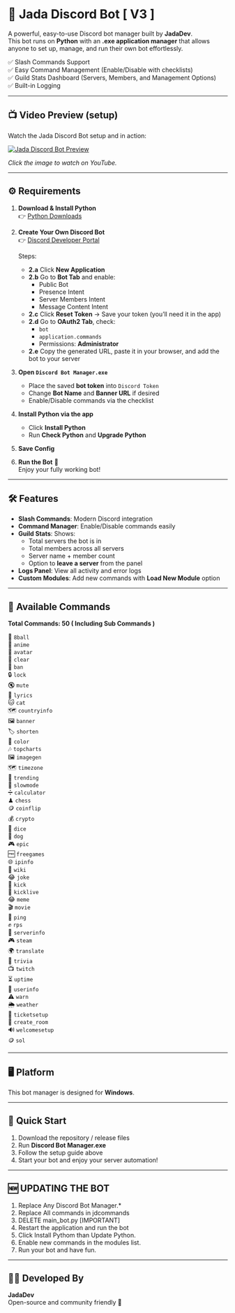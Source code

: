 # 🌟 Jada Discord Bot [ V3 ]

A powerful, easy-to-use Discord bot manager built by **JadaDev**.  
This bot runs on **Python** with an **.exe application manager** that allows anyone to set up, manage, and run their own bot effortlessly.  

✅ Slash Commands Support  
✅ Easy Command Management (Enable/Disable with checklists)  
✅ Guild Stats Dashboard (Servers, Members, and Management Options)  
✅ Built-in Logging  

---

## 📺 Video Preview (setup)

Watch the Jada Discord Bot setup and in action:  

[![Jada Discord Bot Preview](https://img.youtube.com/vi/VEjbYFO5rjI/0.jpg)](https://youtu.be/VEjbYFO5rjI)

*Click the image to watch on YouTube.*

---

## ⚙️ Requirements

1. **Download & Install Python**  
   👉 [Python Downloads](https://www.python.org/downloads/)

2. **Create Your Own Discord Bot**  
   👉 [Discord Developer Portal](https://discord.com/developers/applications/)  

   Steps:  
   - **2.a** Click **New Application**  
   - **2.b** Go to **Bot Tab** and enable:  
     - Public Bot  
     - Presence Intent  
     - Server Members Intent  
     - Message Content Intent  
   - **2.c** Click **Reset Token** → Save your token (you’ll need it in the app)  
   - **2.d** Go to **OAuth2 Tab**, check:  
     - `bot`  
     - `application.commands`  
     - Permissions: **Administrator**  
   - **2.e** Copy the generated URL, paste it in your browser, and add the bot to your server

3. **Open `Discord Bot Manager.exe`**  
   - Place the saved **bot token** into `Discord Token`  
   - Change **Bot Name** and **Banner URL** if desired  
   - Enable/Disable commands via the checklist  

4. **Install Python via the app**  
   - Click **Install Python**  
   - Run **Check Python** and **Upgrade Python**  

5. **Save Config**  

6. **Run the Bot** 🚀  
   Enjoy your fully working bot!

---

## 🛠 Features

- **Slash Commands**: Modern Discord integration  
- **Command Manager**: Enable/Disable commands easily  
- **Guild Stats**: Shows:  
  - Total servers the bot is in  
  - Total members across all servers  
  - Server name + member count  
  - Option to **leave a server** from the panel  
- **Logs Panel**: View all activity and error logs  
- **Custom Modules**: Add new commands with **Load New Module** option  

---

## 📜 Available Commands

**Total Commands: 50 ( Including Sub Commands )**  

🎱 `8ball`  
🎌 `anime`  
👤 `avatar`  
🧹 `clear`  
🔨 `ban`  
🔒 `lock`  
🔇 `mute`  
🎵 `lyrics`  
🐱 `cat`  
🗺 `countryinfo`  
🖼 `banner`  
🏷 `shorten`  
🎨 `color`  
🎶 `topcharts`  
🖼 `imagegen`  
🗺 `timezone`  
🔖 `trending`  
🐌 `slowmode`  
➗ `calculator`  
♟ `chess`  
🪙 `coinflip`  
💰 `crypto`  
🎲 `dice`  
🐶 `dog`  
🎮 `epic`  
🆓 `freegames`  
🌐 `ipinfo`  
📖 `wiki`  
😂 `joke`  
👢 `kick`  
📡 `kicklive`  
😂 `meme`  
🎬 `movie`  
📶 `ping`  
✊ `rps`  
🏰 `serverinfo`  
🎮 `steam`  
🌍 `translate`  
🧠 `trivia`  
📺 `twitch`  
⏳ `uptime`  
👥 `userinfo`  
⚠️ `warn`  
🌦 `weather`  
🎫 `ticketsetup`  
🔏 `create_room`  
🔊 `welcomesetup`  
🪙 `sol`  

---

## 🖥 Platform

This bot manager is designed for **Windows**.  

---

## 🚀 Quick Start

1. Download the repository / release files  
2. Run **Discord Bot Manager.exe**  
3. Follow the setup guide above  
4. Start your bot and enjoy your server automation!  

---

## 🆕 UPDATING THE BOT

1. Replace Any Discord Bot Manager.*
2. Replace All commands in jdcommands
3. DELETE main_bot.py [IMPORTANT]
4. Restart the application and run the bot
5. Click Install Pythom than Update Python.
6. Enable new commands in the modules list.
7. Run your bot and have fun.

---

## 👨‍💻 Developed By

**JadaDev**  
Open-source and community friendly 💜
